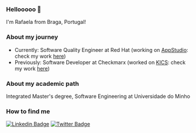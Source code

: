 ### Hellooooo 👋

<!--
**cosmicgirl97/cosmicgirl97** is a ✨ _special_ ✨ repository because its `README.md` (this file) appears on your GitHub profile.

Here are some ideas to get you started:

- 🔭 I’m currently working on ...
- 🌱 I’m currently learning ...
- 👯 I’m looking to collaborate on ...
- 🤔 I’m looking for help with ...
- 💬 Ask me about ...
- 📫 How to reach me: ...
- 😄 Pronouns: ...
- ⚡ Fun fact: ...
-->



I'm Rafaela from Braga, Portugal!

### About my journey

- Currently: Software Quality Engineer at Red Hat (working on [AppStudio](https://github.com/redhat-appstudio): check my work [here](https://github.com/rsoaresd))
- Previously: Software Developer at Checkmarx (worked on [KICS](https://github.com/Checkmarx/kics): check my work [here](https://github.com/rafaela-soares))


### About my academic path

Integrated Master's degree, Software Engineering at Universidade do Minho


### How to find me

[![Linkedin Badge](https://img.shields.io/badge/-LinkedIn-blue?style=flat-square&logo=Linkedin&logoColor=white&link=[https://www.linkedin.com/in/rafaela-s-3632a5b2/)](https://www.linkedin.com/in/rafaela-s-3632a5b2/) [![Twitter Badge](https://img.shields.io/badge/-Twitter-1ca0f1?style=flat-square&labelColor=1ca0f1&logo=twitter&logoColor=white&link=https://twitter.com/rafaelamss97)](https://twitter.com/rafaelamss97)
